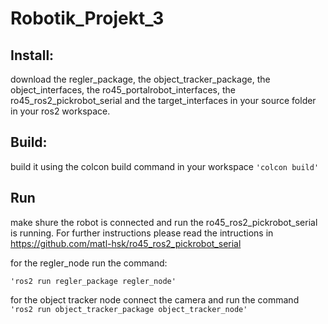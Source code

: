 # Robotik_Projekt_3

## Install:

download the regler_package, the object_tracker_package, the object_interfaces, the ro45_portalrobot_interfaces, the ro45_ros2_pickrobot_serial and the target_interfaces in your source folder in your ros2 workspace. 


## Build:

build it using the colcon build command in your workspace
`'colcon build'`

## Run
make shure the robot is connected and run the ro45_ros2_pickrobot_serial is running. For further instructions please read the intructions in https://github.com/matl-hsk/ro45_ros2_pickrobot_serial 

for the regler_node run the command:

`'ros2 run regler_package regler_node'`

for the object tracker node connect the camera and run the command
`
'ros2 run object_tracker_package object_tracker_node'`
